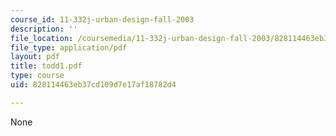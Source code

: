 ```yaml
---
course_id: 11-332j-urban-design-fall-2003
description: ''
file_location: /coursemedia/11-332j-urban-design-fall-2003/828114463eb37cd109d7e17af18782d4_todd1.pdf
file_type: application/pdf
layout: pdf
title: todd1.pdf
type: course
uid: 828114463eb37cd109d7e17af18782d4

---
```

None